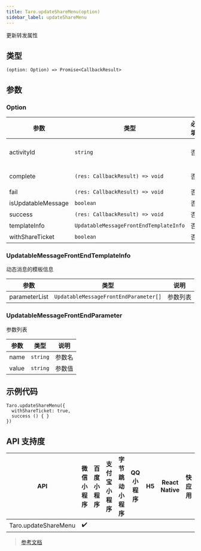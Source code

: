 ```yaml
---
title: Taro.updateShareMenu(option)
sidebar_label: updateShareMenu
---
```


更新转发属性

## 类型

```tsx
(option: Option) => Promise<CallbackResult>
```

## 参数

### Option

| 参数 | 类型 | 必填 | 说明 |
| --- | --- | :---: | --- |
| activityId | `string` | 否 | 动态消息的 activityId。通过 [updatableMessage.createActivityId](https://developers.weixin.qq.com/miniprogram/dev/api-backend/open-api/updatable-message/updatableMessage.createActivityId.html) 接口获取 |
| complete | `(res: CallbackResult) => void` | 否 | 接口调用结束的回调函数（调用成功、失败都会执行） |
| fail | `(res: CallbackResult) => void` | 否 | 接口调用失败的回调函数 |
| isUpdatableMessage | `boolean` | 否 | 是否是动态消息，详见[动态消息](https://developers.weixin.qq.com/miniprogram/dev/framework/open-ability/share/updatable-message.html) |
| success | `(res: CallbackResult) => void` | 否 | 接口调用成功的回调函数 |
| templateInfo | `UpdatableMessageFrontEndTemplateInfo` | 否 | 动态消息的模板信息 |
| withShareTicket | `boolean` | 否 | 是否使用带 shareTicket 的转发[详情](https://developers.weixin.qq.com/miniprogram/dev/framework/open-ability/share.html) |

### UpdatableMessageFrontEndTemplateInfo

动态消息的模板信息

| 参数 | 类型 | 说明 |
| --- | --- | --- |
| parameterList | `UpdatableMessageFrontEndParameter[]` | 参数列表 |

### UpdatableMessageFrontEndParameter

参数列表

| 参数 | 类型 | 说明 |
| --- | --- | --- |
| name | `string` | 参数名 |
| value | `string` | 参数值 |

## 示例代码

```tsx
Taro.updateShareMenu({
  withShareTicket: true,
  success () { }
})
```

## API 支持度

| API | 微信小程序 | 百度小程序 | 支付宝小程序 | 字节跳动小程序 | QQ 小程序 | H5 | React Native | 快应用 |
| :---: | :---: | :---: | :---: | :---: | :---: | :---: | :---: | :---: |
| Taro.updateShareMenu | ✔️ |  |  |  |  |  |  |  |

> [参考文档](https://developers.weixin.qq.com/miniprogram/dev/api/share/wx.updateShareMenu.html)
